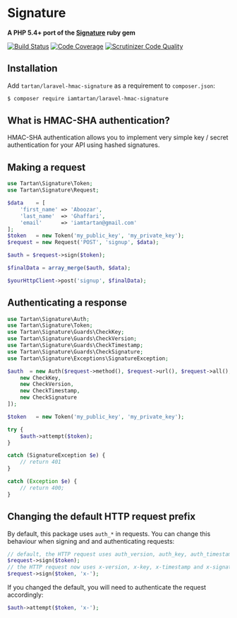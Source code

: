 # Signature

**A PHP 5.4+ port of the [Signature](https://github.com/mloughran/signature) ruby gem**

[![Build Status](https://travis-ci.org/philipbrown/signature-php.png?branch=master)](https://travis-ci.org/philipbrown/signature-php)
[![Code Coverage](https://scrutinizer-ci.com/g/philipbrown/signature-php/badges/coverage.png?b=master)](https://scrutinizer-ci.com/g/philipbrown/signature-php/?branch=master)
[![Scrutinizer Code Quality](https://scrutinizer-ci.com/g/philipbrown/signature-php/badges/quality-score.png?b=master)](https://scrutinizer-ci.com/g/philipbrown/signature-php/?branch=master)

## Installation
Add `tartan/laravel-hmac-signature` as a requirement to `composer.json`:
```bash
$ composer require iamtartan/laravel-hmac-signature
```

## What is HMAC-SHA authentication?
HMAC-SHA authentication allows you to implement very simple key / secret authentication for your API using hashed signatures.

## Making a request
```php
use Tartan\Signature\Token;
use Tartan\Signature\Request;

$data    = [
    'first_name' => 'Aboozar', 
    'last_name'  => 'Ghaffari',
    'email'      => 'iamtartan@gmail.com' 
];
$token   = new Token('my_public_key', 'my_private_key');
$request = new Request('POST', 'signup', $data);

$auth = $request->sign($token);

$finalData = array_merge($auth, $data);

$yourHttpClient->post('signup', $finalData);

```

## Authenticating a response
```php
use Tartan\Signature\Auth;
use Tartan\Signature\Token;
use Tartan\Signature\Guards\CheckKey;
use Tartan\Signature\Guards\CheckVersion;
use Tartan\Signature\Guards\CheckTimestamp;
use Tartan\Signature\Guards\CheckSignature;
use Tartan\Signature\Exceptions\SignatureException;

$auth  = new Auth($request->method(), $request->url(), $request->all(), [
	new CheckKey,
	new CheckVersion,
	new CheckTimestamp,
	new CheckSignature
]);

$token   = new Token('my_public_key', 'my_private_key');

try {
    $auth->attempt($token);
}

catch (SignatureException $e) {
    // return 401
}

catch (Exception $e) {
    // return 400;
}
```

## Changing the default HTTP request prefix
By default, this package uses `auth_*` in requests. You can change this behaviour when signing and and authenticating requests:
```php
// default, the HTTP request uses auth_version, auth_key, auth_timestamp and auth_signature
$request->sign($token);
// the HTTP request now uses x-version, x-key, x-timestamp and x-signature
$request->sign($token, 'x-');
```

If you changed the default, you will need to authenticate the request accordingly:
```php
$auth->attempt($token, 'x-');
```
